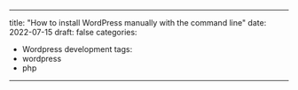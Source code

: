 
---
title: "How to install WordPress manually with the command line"
date: 2022-07-15
draft: false
categories: 
- Wordpress development
tags:
- wordpress
- php
---

